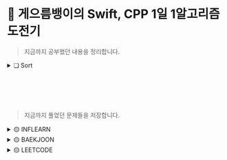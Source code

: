 # 🍋 게으름뱅이의 Swift, CPP 1일 1알고리즘 도전기

> 지금까지 공부했던 내용을 정리합니다.

<details>
<summary>❏ Sort</summary>

<!-- summary 아래 한칸 공백 두어야함 -->
| content | github | notion |
|:--:|:--:|:--:|
|선택 정렬(Selection sort) | [SelectionSort.swift](https://github.com/YoonAh-dev/Algorithm/blob/main/Algorithm-Swift/Algorithm-Swift/Utility/Sort/SelectionSort.swift) | <a href="https://yoonah-dev.oopy.io/e6339889-a0a1-40aa-9079-d4272cce11dd" target="_blank"><img src="https://img.shields.io/badge/Notion-000000?style=flat-square&logo=notion&logoColor=white"/></a>  |
|버블 정렬(Bubble sort) | [BubbleSort.swift](https://github.com/YoonAh-dev/Algorithm/blob/main/Algorithm-Swift/Algorithm-Swift/Utility/Sort/BubbleSort.swift) | <a href="https://yoonah-dev.oopy.io/525d76a7-3a39-49fc-ba14-597a45f2e32b" target="_blank"><img src="https://img.shields.io/badge/Notion-000000?style=flat-square&logo=notion&logoColor=white"/></a>  |
|삽입 정렬(Insertion sort) | [InsertionSort.swift](https://github.com/YoonAh-dev/Algorithm/blob/main/Algorithm-Swift/Algorithm-Swift/Utility/Sort/InsertionSort.swift) | <a href="https://yoonah-dev.oopy.io/2295f114-1e35-4623-9252-5b0dfb436d69" target="_blank"><img src="https://img.shields.io/badge/Notion-000000?style=flat-square&logo=notion&logoColor=white"/></a>  |
|합병 정렬(Merge sort) | [MergeSort.swift](https://github.com/YoonAh-dev/Algorithm/blob/main/Algorithm-Swift/Algorithm-Swift/Utility/Sort/MergeSort.swift) | <a href="https://yoonah-dev.oopy.io/8ed200dc-344c-4e99-9c5f-d59cf56676b9" target="_blank"><img src="https://img.shields.io/badge/Notion-000000?style=flat-square&logo=notion&logoColor=white"/></a>  |
</details>

<br/><br>
----

> 지금까지 풀었던 문제들을 저장합니다.

<details>
<summary>🟡 INFLEARN</summary>

<!-- summary 아래 한칸 공백 두어야함 -->
## 🟡 INFLEARN
|날짜         | 문제번호 | 제목     | git  |
|-----------|:-------------:|---|---|
| 23/07/23 | 01 | 1부터 N까지의 배수합 |[1부터 N까지의 배수합.swift](https://github.com/YoonAh-dev/Algorithm/blob/main/Algorithm-Swift/Algorithm-Swift/Inflearn/01_1%EB%B6%80%ED%84%B0N%EA%B9%8C%EC%A7%80M%EC%9D%98%EB%B0%B0%EC%88%98%ED%95%A9.swift)<br>[1부터 N까지의 배수합.cpp](https://github.com/YoonAh-dev/Algorithm/blob/main/Algorithm-CPP/01_1%EB%B6%80%ED%84%B0N%EA%B9%8C%EC%A7%80%EC%9D%98%EB%B0%B0%EC%88%98%ED%95%A9.cpp)|
| 23/07/24 | 02 | 자연수의 합 |[자연수의 합.swift](https://github.com/YoonAh-dev/Algorithm/blob/main/Algorithm-Swift/Algorithm-Swift/Inflearn/02_%EC%9E%90%EC%97%B0%EC%88%98%EC%9D%98%ED%95%A9.swift)<br>[자연수의 합.cpp](https://github.com/YoonAh-dev/Algorithm/blob/main/Algorithm-CPP/02_%EC%9E%90%EC%97%B0%EC%88%98%EC%9D%98%ED%95%A9.cpp)|
| 23/07/24 | 03 | 진약수의 합 |[진약수의 합.swift](https://github.com/YoonAh-dev/Algorithm/blob/main/Algorithm-Swift/Algorithm-Swift/Inflearn/03_%EC%A7%84%EC%95%BD%EC%88%98%EC%9D%98%ED%95%A9.swift)<br>[진약수의 합.cpp](https://github.com/YoonAh-dev/Algorithm/blob/main/Algorithm-CPP/03_%EC%A7%84%EC%95%BD%EC%88%98%EC%9D%98%ED%95%A9.cpp)|
| 23/07/25 | 04 | 나이 차이 |[나이 차이.swift](https://github.com/YoonAh-dev/Algorithm/blob/main/Algorithm-Swift/Algorithm-Swift/Inflearn/04_%EB%82%98%EC%9D%B4%EC%B0%A8%EC%9D%B4.swift)<br>[나이 차이.cpp](https://github.com/YoonAh-dev/Algorithm/blob/main/Algorithm-CPP/04_%EB%82%98%EC%9D%B4%EC%B0%A8%EC%9D%B4.cpp)|
| 23/07/25 | 05 | 나이 계산 |[나이 계산.swift](https://github.com/YoonAh-dev/Algorithm/blob/main/Algorithm-Swift/Algorithm-Swift/Inflearn/05_%EB%82%98%EC%9D%B4%EA%B3%84%EC%82%B0.swift)<br>[나이 계산.cpp](https://github.com/YoonAh-dev/Algorithm/blob/main/Algorithm-CPP/05_%EB%82%98%EC%9D%B4%EA%B3%84%EC%82%B0.cpp)|
| 23/07/26 | 06 | 숫자만 추출 |[숫자만 추출.swift](https://github.com/YoonAh-dev/Algorithm/blob/main/Algorithm-Swift/Algorithm-Swift/Inflearn/06_%EC%88%AB%EC%9E%90%EB%A7%8C%EC%B6%94%EC%B6%9C.swift)<br>[숫자만 추출.cpp](https://github.com/YoonAh-dev/Algorithm/blob/main/Algorithm-CPP/06_%EC%88%AB%EC%9E%90%EB%A7%8C%EC%B6%94%EC%B6%9C.cpp)|
| 23/07/26 | 07 | 영어 단어 복구 |[영어 단어 복구.swift](https://github.com/YoonAh-dev/Algorithm/blob/main/Algorithm-Swift/Algorithm-Swift/Inflearn/07_%EC%98%81%EC%96%B4%EB%8B%A8%EC%96%B4%EB%B3%B5%EA%B5%AC.swift)<br>[영어 단어 복구.cpp](https://github.com/YoonAh-dev/Algorithm/blob/main/Algorithm-CPP/07_%EC%98%81%EC%96%B4%EB%8B%A8%EC%96%B4%EB%B3%B5%EA%B5%AC.cpp)|
| 23/07/27 | 08 | 올바른 괄호 |[올바른 괄호.swift](https://github.com/YoonAh-dev/Algorithm/blob/main/Algorithm-Swift/Algorithm-Swift/Inflearn/08_%EC%98%AC%EB%B0%94%EB%A5%B8%EA%B4%84%ED%98%B8.swift)<br>[올바른 괄호.cpp](https://github.com/YoonAh-dev/Algorithm/blob/main/Algorithm-CPP/08_%EC%98%AC%EB%B0%94%EB%A5%B8%EA%B4%84%ED%98%B8.cpp)|
| 23/07/27 | 09 | 모두의 약수 |[모두의 약수.swift](https://github.com/YoonAh-dev/Algorithm/blob/main/Algorithm-Swift/Algorithm-Swift/Inflearn/09_%EB%AA%A8%EB%91%90%EC%9D%98%EC%95%BD%EC%88%98.swift)<br>[모두의 약수.cpp](https://github.com/YoonAh-dev/Algorithm/blob/main/Algorithm-CPP/09_%EB%AA%A8%EB%91%90%EC%9D%98%EC%95%BD%EC%88%98.cpp)|
| 23/07/28 | 10 | 자릿수의 합 |[자릿수의 합.swift](https://github.com/YoonAh-dev/Algorithm/blob/main/Algorithm-Swift/Algorithm-Swift/Inflearn/10_%EC%9E%90%EB%A6%BF%EC%88%98%EC%9D%98%ED%95%A9.swift)<br>[자릿수의 합.cpp](https://github.com/YoonAh-dev/Algorithm/blob/main/Algorithm-CPP/10_%EC%9E%90%EB%A6%BF%EC%88%98%EC%9D%98%ED%95%A9.cpp)|
| 23/07/28 | 11, 12 | 숫자의 총 개수 |[숫자의 총 개수.swift](https://github.com/YoonAh-dev/Algorithm/blob/main/Algorithm-Swift/Algorithm-Swift/Inflearn/11_%EC%88%AB%EC%9E%90%EC%9D%98%EC%B4%9D%EA%B0%9C%EC%88%98.swift)<br>[숫자의 총 개수.cpp](https://github.com/YoonAh-dev/Algorithm/blob/main/Algorithm-CPP/11_%EC%88%AB%EC%9E%90%EC%9D%98%EC%B4%9D%EA%B0%9C%EC%88%98.cpp)|
| 23/07/29 | 13 | 가장 많이 사용된 자릿수 |[가장 많이 사용된 자릿수.swift](https://github.com/YoonAh-dev/Algorithm/blob/main/Algorithm-Swift/Algorithm-Swift/Inflearn/13_%EA%B0%80%EC%9E%A5%EB%A7%8E%EC%9D%B4%EC%82%AC%EC%9A%A9%EB%90%9C%EC%9E%90%EB%A6%BF%EC%88%98.swift)<br>[가장 많이 사용된 자릿수.cpp](https://github.com/YoonAh-dev/Algorithm/blob/main/Algorithm-CPP/13_%EA%B0%80%EC%9E%A5%EB%A7%8E%EC%9D%B4%EC%82%AC%EC%9A%A9%EB%90%9C%EC%9E%90%EB%A6%BF%EC%88%98.cpp)|
| 23/07/29 | 14 | 뒤집은 소수 |[뒤집은 소수.swift](https://github.com/YoonAh-dev/Algorithm/blob/main/Algorithm-Swift/Algorithm-Swift/Inflearn/14_%EB%92%A4%EC%A7%91%EC%9D%80%EC%86%8C%EC%88%98.swift)<br>[뒤집은 소수.cpp](https://github.com/YoonAh-dev/Algorithm/blob/main/Algorithm-CPP/14_%EB%92%A4%EC%A7%91%EC%9D%80%EC%86%8C%EC%88%98.cpp)|
| 23/07/30 | 15 | 소수의 개수 |[소수의 개수.swift](https://github.com/YoonAh-dev/Algorithm/blob/main/Algorithm-Swift/Algorithm-Swift/Inflearn/15_%EC%86%8C%EC%88%98%EC%9D%98%EA%B0%9C%EC%88%98.swift)<br>[소수의 개수.cpp](https://github.com/YoonAh-dev/Algorithm/blob/main/Algorithm-CPP/15_%EC%86%8C%EC%88%98%EC%9D%98%EA%B0%9C%EC%88%98.cpp)|
| 23/07/30 | 16 | Anagram |[Anagram.swift](https://github.com/YoonAh-dev/Algorithm/blob/main/Algorithm-Swift/Algorithm-Swift/Inflearn/16_Anagram.swift)<br>[Anagram.cpp](https://github.com/YoonAh-dev/Algorithm/blob/main/Algorithm-CPP/16_Anagram.cpp)|
| 23/07/31 | 17 | 선생님 퀴즈 |[선생님 퀴즈.swift](https://github.com/YoonAh-dev/Algorithm/blob/main/Algorithm-Swift/Algorithm-Swift/Inflearn/17_%EC%84%A0%EC%83%9D%EB%8B%98%ED%80%B4%EC%A6%88.swift)<br>[선생님 퀴즈.cpp](https://github.com/YoonAh-dev/Algorithm/blob/main/Algorithm-CPP/17_%EC%84%A0%EC%83%9D%EB%8B%98%ED%80%B4%EC%A6%88.cpp)|
| 23/07/31 | 18 | 층간소음 |[층간소음.swift](https://github.com/YoonAh-dev/Algorithm/blob/main/Algorithm-Swift/Algorithm-Swift/Inflearn/18_%EC%B8%B5%EA%B0%84%EC%86%8C%EC%9D%8C.swift)<br>[층간소음.cpp](https://github.com/YoonAh-dev/Algorithm/blob/main/Algorithm-CPP/18_%EC%B8%B5%EA%B0%84%EC%86%8C%EC%9D%8C.cpp)|
| 23/08/01 | 19 | 분노 유발자 |[분노 유발자.swift](https://github.com/YoonAh-dev/Algorithm/blob/main/Algorithm-Swift/Algorithm-Swift/Inflearn/19_%EB%B6%84%EB%85%B8%EC%9C%A0%EB%B0%9C%EC%9E%90.swift)<br>[분노 유발자.cpp](https://github.com/YoonAh-dev/Algorithm/blob/main/Algorithm-CPP/19_%EB%B6%84%EB%85%B8%EC%9C%A0%EB%B0%9C%EC%9E%90.cpp)|
| 23/08/01 | 20 | 가위 바위 보 |[가위 바위 보.swift](https://github.com/YoonAh-dev/Algorithm/blob/main/Algorithm-Swift/Algorithm-Swift/Inflearn/20_%EA%B0%80%EC%9C%84%EB%B0%94%EC%9C%84%EB%B3%B4.swift)<br>[가위 바위 보.cpp](https://github.com/YoonAh-dev/Algorithm/blob/main/Algorithm-CPP/20_%EA%B0%80%EC%9C%84%EB%B0%94%EC%9C%84%EB%B3%B4.cpp)|
| 23/08/03 | 21 | 카드 게임 |[카드 게임.swift](https://github.com/YoonAh-dev/Algorithm/blob/main/Algorithm-Swift/Algorithm-Swift/Inflearn/21_%EC%B9%B4%EB%93%9C%EA%B2%8C%EC%9E%84.swift)<br>[카드 게임.cpp](https://github.com/YoonAh-dev/Algorithm/blob/main/Algorithm-CPP/21_%EC%B9%B4%EB%93%9C%EA%B2%8C%EC%9E%84.cpp)|
| 23/08/03 | 22 | 온도의 최대값 |[온도의 최대값.swift](https://github.com/YoonAh-dev/Algorithm/blob/main/Algorithm-Swift/Algorithm-Swift/Inflearn/22_%EC%98%A8%EB%8F%84%EC%9D%98%EC%B5%9C%EB%8C%80%EA%B0%92.swift)<br>[온도의 최대값.cpp](https://github.com/YoonAh-dev/Algorithm/blob/main/Algorithm-CPP/22_%EC%98%A8%EB%8F%84%EC%9D%98%EC%B5%9C%EB%8C%80%EA%B0%92.cpp)|
| 23/08/04 | 23 | 연속 부분 증가 수열 |[연속 부분 증가 수열.swift](https://github.com/YoonAh-dev/Algorithm/blob/main/Algorithm-Swift/Algorithm-Swift/Inflearn/23_%EC%97%B0%EC%86%8D%EB%B6%80%EB%B6%84%EC%A6%9D%EA%B0%80%EC%88%98%EC%97%B4.swift)<br>[연속 부분 증가 수열.cpp](https://github.com/YoonAh-dev/Algorithm/blob/main/Algorithm-CPP/23_%EC%97%B0%EC%86%8D%EB%B6%80%EB%B6%84%EC%A6%9D%EA%B0%80%EC%88%98%EC%97%B4.cpp)|
| 23/08/04 | 24 | Jolly Jumpers |[Jolly Jumpers.swift](https://github.com/YoonAh-dev/Algorithm/blob/main/Algorithm-Swift/Algorithm-Swift/Inflearn/24_JollyJumpers.swift)<br>[Jolly Jumpers.cpp](https://github.com/YoonAh-dev/Algorithm/blob/main/Algorithm-CPP/24_JollyJumpers.cpp)|
| 23/08/06 | 25 | 석차 구하기 |[석차 구하기.swift](https://github.com/YoonAh-dev/Algorithm/blob/main/Algorithm-Swift/Algorithm-Swift/Inflearn/25_%EC%84%9D%EC%B0%A8%EA%B5%AC%ED%95%98%EA%B8%B0.swift)<br>[석차 구하기.cpp](https://github.com/YoonAh-dev/Algorithm/blob/main/Algorithm-CPP/25_%EC%84%9D%EC%B0%A8%EA%B5%AC%ED%95%98%EA%B8%B0.cpp)|
| 23/08/06 | 26 | 말아톤 |[말아톤.swift](https://github.com/YoonAh-dev/Algorithm/blob/main/Algorithm-Swift/Algorithm-Swift/Inflearn/26_%EB%A7%90%EC%95%84%ED%86%A4.swift)<br>[말아톤.cpp](https://github.com/YoonAh-dev/Algorithm/blob/main/Algorithm-CPP/26_%EB%A7%90%EC%95%84%ED%86%A4.cpp)|
| 23/08/07 | 27 | N!의 표현법 |[N!의 표현법.swift](https://github.com/YoonAh-dev/Algorithm/blob/main/Algorithm-Swift/Algorithm-Swift/Inflearn/27_N%EC%9D%98%ED%91%9C%ED%98%84%EB%B2%95.swift)<br>[N!의 표현법.cpp](https://github.com/YoonAh-dev/Algorithm/blob/main/Algorithm-CPP/27_N%EC%9D%98%ED%91%9C%ED%98%84%EB%B2%95.cpp)|
| 23/08/07 | 28 | N!의 0의 개수 |[N!의 0의 개수.swift](https://github.com/YoonAh-dev/Algorithm/blob/main/Algorithm-Swift/Algorithm-Swift/Inflearn/28_N%EC%9D%980%EC%9D%98%EA%B0%9C%EC%88%98.swift)<br>[N!의 0의 개수.cpp](https://github.com/YoonAh-dev/Algorithm/blob/main/Algorithm-CPP/28_N%EC%97%90%EC%84%9C0%EC%9D%98%EA%B0%9C%EC%88%98.cpp)|
| 23/08/08 | 29 | 3의 개수는?(small) |[3의 개수는?.cpp](https://github.com/YoonAh-dev/Algorithm/blob/main/Algorithm-CPP/29_3%EC%9D%98%EA%B0%9C%EC%88%98%EB%8A%94.cpp)|
| 23/08/08 | 30 | 3의 개수는?(large) |[3의 개수는?.swift](https://github.com/YoonAh-dev/Algorithm/blob/main/Algorithm-Swift/Algorithm-Swift/Inflearn/30_3%EC%9D%98%EA%B0%9C%EC%88%98%EB%8A%94.swift)<br>[3의 개수는?.cpp](https://github.com/YoonAh-dev/Algorithm/blob/main/Algorithm-CPP/30_3%EC%9D%98%EA%B0%9C%EC%88%98%EB%8A%94.cpp)|
| 23/08/09 | 31 | 탄화수소질량 |[탄화수소질량.swift](https://github.com/YoonAh-dev/Algorithm/blob/main/Algorithm-Swift/Algorithm-Swift/Inflearn/31_%ED%83%84%ED%99%94%EC%88%98%EC%86%8C%EC%A7%88%EB%9F%89.swift)<br>[탄화수소질량.cpp](https://github.com/YoonAh-dev/Algorithm/blob/main/Algorithm-CPP/31_%ED%83%84%ED%99%94%EC%88%98%EC%86%8C%EC%A7%88%EB%9F%89.cpp)|
| 23/08/09 | 32 | 선택정렬 |[선택정렬.swift](https://github.com/YoonAh-dev/Algorithm/blob/main/Algorithm-Swift/Algorithm-Swift/Inflearn/32_%EC%84%A0%ED%83%9D%EC%A0%95%EB%A0%AC.swift)<br>[선택정렬.cpp](https://github.com/YoonAh-dev/Algorithm/blob/main/Algorithm-CPP/32_%EC%84%A0%ED%83%9D%EC%A0%95%EB%A0%AC.cpp)|
| 23/08/10 | 33 | 3등의 성적은? |[3등의 성적은?.swift](https://github.com/YoonAh-dev/Algorithm/blob/main/Algorithm-Swift/Algorithm-Swift/Inflearn/33_3%EB%93%B1%EC%9D%98%EC%84%B1%EC%A0%81%EC%9D%80.swift)<br>[3등의 성적은?.cpp](https://github.com/YoonAh-dev/Algorithm/blob/main/Algorithm-CPP/33_3%EB%93%B1%EC%9D%98%EC%84%B1%EC%A0%81%EC%9D%80.cpp)|
| 23/08/10 | 34 | 버블정렬 |[버블정렬.swift](https://github.com/YoonAh-dev/Algorithm/blob/main/Algorithm-Swift/Algorithm-Swift/Inflearn/34_%EB%B2%84%EB%B8%94%EC%A0%95%EB%A0%AC.swift)<br>[버블정렬.cpp](https://github.com/YoonAh-dev/Algorithm/blob/main/Algorithm-CPP/34_%EB%B2%84%EB%B8%94%EC%A0%95%EB%A0%AC.cpp)|
| 23/08/15 | 35 | Special Sort |[Special Sort.swift](https://github.com/YoonAh-dev/Algorithm/blob/main/Algorithm-Swift/Algorithm-Swift/Inflearn/35_SpecialSort.swift)<br>[Special Sort.cpp](https://github.com/YoonAh-dev/Algorithm/blob/main/Algorithm-CPP/35_SpeiclaSort.cpp)|
| 23/08/15 | 36 | 삽입정렬 |[삽입정렬.swift](https://github.com/YoonAh-dev/Algorithm/blob/main/Algorithm-Swift/Algorithm-Swift/Inflearn/36_%EC%82%BD%EC%9E%85%EC%A0%95%EB%A0%AC.swift)<br>[삽입정렬.cpp](https://github.com/YoonAh-dev/Algorithm/blob/main/Algorithm-CPP/36_%EC%82%BD%EC%9E%85%EC%A0%95%EB%A0%AC.cpp)|
| 23/08/16 | 37 | Least Recently Used |[Least Recently Used.swift](https://github.com/YoonAh-dev/Algorithm/blob/main/Algorithm-Swift/Algorithm-Swift/Inflearn/37_LeastRecentlyUsed.swift)<br>[Least Recently Used.cpp](https://github.com/YoonAh-dev/Algorithm/blob/main/Algorithm-CPP/37_LeastRecentlyUsed.cpp)|
| 23/08/16 | 38 | Inversion Sequence |[Inversion Sequence.swift](https://github.com/YoonAh-dev/Algorithm/blob/main/Algorithm-Swift/Algorithm-Swift/Inflearn/38_InversionSequence.swift)<br>[Inversion Sequence.cpp](https://github.com/YoonAh-dev/Algorithm/blob/main/Algorithm-CPP/38_InversionSequence.cpp)|
| 23/08/17 | 39 | 두 배열 합치기 |[두 배열 합치기.swift](https://github.com/YoonAh-dev/Algorithm/blob/main/Algorithm-Swift/Algorithm-Swift/Inflearn/39_%EB%91%90%EB%B0%B0%EC%97%B4%ED%95%A9%EC%B9%98%EA%B8%B0.swift)<br>[두 배열 합치기.cpp](https://github.com/YoonAh-dev/Algorithm/blob/main/Algorithm-CPP/39_%EB%91%90%EB%B0%B0%EC%97%B4%ED%95%A9%EC%B9%98%EA%B8%B0.cpp)|
| 23/08/17 | 40 | 교집합 |[교집합.swift](https://github.com/YoonAh-dev/Algorithm/blob/main/Algorithm-Swift/Algorithm-Swift/Inflearn/40_%EA%B5%90%EC%A7%91%ED%95%A9.swift)<br>[교집합.cpp](https://github.com/YoonAh-dev/Algorithm/blob/main/Algorithm-CPP/40_%EA%B5%90%EC%A7%91%ED%95%A9.cpp)|
| 23/08/18 | 41 | 연속된 자연수의 합 |[연속된 자연수의 합.swift](https://github.com/YoonAh-dev/Algorithm/blob/main/Algorithm-Swift/Algorithm-Swift/Inflearn/41_%EC%97%B0%EC%86%8D%EB%90%9C%EC%9E%90%EC%97%B0%EC%88%98%EC%9D%98%ED%95%A9.swift)<br>[연속된 자연수의 합.cpp](https://github.com/YoonAh-dev/Algorithm/blob/main/Algorithm-CPP/41_%EC%97%B0%EC%86%8D%EB%90%9C%EC%9E%90%EC%97%B0%EC%88%98%EC%9D%98%ED%95%A9.cpp)|
| 23/08/18 | 42 | 이분검색 |[이분검색.swift](https://github.com/YoonAh-dev/Algorithm/blob/main/Algorithm-Swift/Algorithm-Swift/Inflearn/42_%EC%9D%B4%EB%B6%84%EA%B2%80%EC%83%89.swift)<br>[이분검색.cpp](https://github.com/YoonAh-dev/Algorithm/blob/main/Algorithm-CPP/42_%EC%9D%B4%EB%B6%84%EA%B2%80%EC%83%89.cpp)|
| 23/08/20 | 43 | 뮤직비디오 |[뮤직비디오.swift](https://github.com/YoonAh-dev/Algorithm/blob/main/Algorithm-Swift/Algorithm-Swift/Inflearn/43_%EB%AE%A4%EC%A7%81%EB%B9%84%EB%94%94%EC%98%A4.swift)<br>[뮤직비디오.cpp](https://github.com/YoonAh-dev/Algorithm/blob/main/Algorithm-CPP/43_%EB%AE%A4%EC%A7%81%EB%B9%84%EB%94%94%EC%98%A4.cpp)|
| 23/08/20 | 44 | 마구간 정하기 |[마구간 정하기.swift](https://github.com/YoonAh-dev/Algorithm/blob/main/Algorithm-Swift/Algorithm-Swift/Inflearn/44_%EB%A7%88%EA%B5%AC%EA%B0%84%EC%A0%95%ED%95%98%EA%B8%B0.swift)<br>[마구간 정하기.cpp](https://github.com/YoonAh-dev/Algorithm/blob/main/Algorithm-CPP/44_%EB%A7%88%EA%B5%AC%EA%B0%84%EC%A0%95%ED%95%98%EA%B8%B0.cpp)|
| 23/08/22 | 45 | 공주 구하기 |[공주 구하기.swift](https://github.com/YoonAh-dev/Algorithm/blob/main/Algorithm-Swift/Algorithm-Swift/Inflearn/45_%EA%B3%B5%EC%A3%BC%EA%B5%AC%ED%95%98%EA%B8%B0.swift)<br>[공주 구하기.cpp](https://github.com/YoonAh-dev/Algorithm/blob/main/Algorithm-CPP/45_%EA%B3%B5%EC%A3%BC%EA%B5%AC%ED%95%98%EA%B8%B0.cpp)|
| 23/08/22 | 46 | 멀티태스킹 |[멀티태스킹.swift](https://github.com/YoonAh-dev/Algorithm/blob/main/Algorithm-Swift/Algorithm-Swift/Inflearn/46_%EB%A9%80%ED%8B%B0%ED%83%9C%EC%8A%A4%ED%82%B9.swift)<br>[멀티태스킹.cpp](https://github.com/YoonAh-dev/Algorithm/blob/main/Algorithm-CPP/46_%EB%A9%80%ED%8B%B0%ED%83%9C%EC%8A%A4%ED%82%B9.cpp)|
| 23/08/23 | 47 | 봉우리 |[봉우리.swift](https://github.com/YoonAh-dev/Algorithm/blob/main/Algorithm-Swift/Algorithm-Swift/Inflearn/47_%EB%B4%89%EC%9A%B0%EB%A6%AC.swift)<br>[봉우리.cpp](https://github.com/YoonAh-dev/Algorithm/blob/main/Algorithm-CPP/47_%EB%B4%89%EC%9A%B0%EB%A6%AC.cpp)|
| 23/08/23 | 48 | 각 행의 평균과 가장 가까운 값 |[각 행의 평균과 가장 가까운 값.swift](https://github.com/YoonAh-dev/Algorithm/blob/main/Algorithm-Swift/Algorithm-Swift/Inflearn/48_%EA%B0%81%ED%96%89%EC%9D%98%ED%8F%89%EA%B7%A0%EA%B3%BC%EA%B0%80%EC%9E%A5%EA%B0%80%EA%B9%8C%EC%9A%B4%EA%B0%92.swift)<br>[각 행의 평균과 가장 가까운 값.cpp](https://github.com/YoonAh-dev/Algorithm/blob/main/Algorithm-CPP/48_%EA%B0%81%ED%96%89%EC%9D%98%ED%8F%89%EA%B7%A0%EA%B3%BC%EA%B0%80%EC%9E%A5%EA%B0%80%EA%B9%8C%EC%9A%B4%EA%B0%92.cpp)|
| 23/08/24 | 49 | 블록의 최댓값 |[블록의 최댓값.swift](https://github.com/YoonAh-dev/Algorithm/blob/main/Algorithm-Swift/Algorithm-Swift/Inflearn/49_%EB%B8%94%EB%A1%9D%EC%9D%98%EC%B5%9C%EB%8C%93%EA%B0%92.swift)<br>[블록의 최댓값.cpp](https://github.com/YoonAh-dev/Algorithm/blob/main/Algorithm-CPP/49_%EB%B8%94%EB%A1%9D%EC%9D%98%EC%B5%9C%EB%8C%93%EA%B0%92.cpp)|
| 23/08/24 | 50 | 영지선택(small) |[영지선택(small).swift](https://github.com/YoonAh-dev/Algorithm/blob/main/Algorithm-Swift/Algorithm-Swift/Inflearn/50_%EC%98%81%EC%A7%80%EC%84%A0%ED%83%9D.swift)<br>[영지선택(small).cpp](https://github.com/YoonAh-dev/Algorithm/blob/main/Algorithm-CPP/50_%EC%98%81%EC%A7%80%EC%84%A0%ED%83%9D.cpp)|
| 23/08/25 | 51 | 영지선택(large) |[영지선택(large).swift](https://github.com/YoonAh-dev/Algorithm/blob/main/Algorithm-Swift/Algorithm-Swift/Inflearn/51_%EC%98%81%EC%A7%80%EC%84%A0%ED%83%9D.swift)<br>[영지선택(large).cpp](https://github.com/YoonAh-dev/Algorithm/blob/main/Algorithm-CPP/51_%EC%98%81%EC%A7%80%EC%84%A0%ED%83%9D.cpp)|
| 23/08/25 | 52 | Ugly Numbers |[Ugly Numbers.swift](https://github.com/YoonAh-dev/Algorithm/blob/main/Algorithm-Swift/Algorithm-Swift/Inflearn/52_UglyNumbers.swift)<br>[Ugly Numbers.cpp](https://github.com/YoonAh-dev/Algorithm/blob/main/Algorithm-CPP/52_UglyNumbers.cpp)|
| 23/08/26 | 53 | K진수 출력 |[K진수 출력.swift](https://github.com/YoonAh-dev/Algorithm/blob/main/Algorithm-Swift/Algorithm-Swift/Inflearn/53_K%EC%A7%84%EC%88%98%EC%B6%9C%EB%A0%A5.swift)<br>[K진수 출력.cpp](https://github.com/YoonAh-dev/Algorithm/blob/main/Algorithm-CPP/53_K%EC%A7%84%EC%88%98%EC%B6%9C%EB%A0%A5.cpp)|
| 23/08/26 | 54 | 올바른 괄호 |[올바른 괄호.swift](https://github.com/YoonAh-dev/Algorithm/blob/main/Algorithm-Swift/Algorithm-Swift/Inflearn/54_%EC%98%AC%EB%B0%94%EB%A5%B8%EA%B4%84%ED%98%B8.swift)<br>[올바른 괄호.cpp](https://github.com/YoonAh-dev/Algorithm/blob/main/Algorithm-CPP/54_%EC%98%AC%EB%B0%94%EB%A5%B8%EA%B4%84%ED%98%B8.cpp)|
| 23/08/27 | 55 | 기차운행 |[기차운행.swift](https://github.com/YoonAh-dev/Algorithm/blob/main/Algorithm-Swift/Algorithm-Swift/Inflearn/55_%EA%B8%B0%EC%B0%A8%EC%9A%B4%ED%96%89.swift)<br>[기차운행.cpp](https://github.com/YoonAh-dev/Algorithm/blob/main/Algorithm-CPP/55_%EA%B8%B0%EC%B0%A8%EC%9A%B4%ED%96%89.cpp)|
| 23/08/27 | 56 | 재귀함수 분석 |[재귀함수 분석.swift](https://github.com/YoonAh-dev/Algorithm/blob/main/Algorithm-Swift/Algorithm-Swift/Inflearn/56_%EC%9E%AC%EA%B7%80%ED%95%A8%EC%88%98%EB%B6%84%EC%84%9D.swift)<br>[재귀함수 분석.cpp](https://github.com/YoonAh-dev/Algorithm/blob/main/Algorithm-CPP/56_%EC%9E%AC%EA%B7%80%ED%95%A8%EC%88%98%EB%B6%84%EC%84%9D.cpp)|
| 23/08/28 | 57 | 재귀함수 이진수 출력 |[재귀함수 이진수 출력.swift](https://github.com/YoonAh-dev/Algorithm/blob/main/Algorithm-Swift/Algorithm-Swift/Inflearn/57_%EC%9E%AC%EA%B7%80%ED%95%A8%EC%88%98%EC%9D%B4%EC%A7%84%EC%88%98%EC%B6%9C%EB%A0%A5.swift)<br>[재귀함수 이진수 출력.cpp](https://github.com/YoonAh-dev/Algorithm/blob/main/Algorithm-CPP/57_%EC%9E%AC%EA%B7%80%ED%95%A8%EC%88%98%EC%9D%B4%EC%A7%84%EC%88%98%EC%B6%9C%EB%A0%A5.cpp)|
| 23/08/28 | 58 | 이진트리 깊이 우선 탐색 |[이진트리 깊이 우선 탐색.swift](https://github.com/YoonAh-dev/Algorithm/blob/main/Algorithm-Swift/Algorithm-Swift/Inflearn/58_%EC%9D%B4%EC%A7%84%ED%8A%B8%EB%A6%AC%EA%B9%8A%EC%9D%B4%EC%9A%B0%EC%84%A0%ED%83%90%EC%83%89.swift)<br>[이진트리 깊이 우선 탐색.cpp](https://github.com/YoonAh-dev/Algorithm/blob/main/Algorithm-CPP/58_%EC%9D%B4%EC%A7%84%ED%8A%B8%EB%A6%AC%EA%B9%8A%EC%9D%B4%EC%9A%B0%EC%84%A0%ED%83%90%EC%83%89.cpp)|
| 23/08/29 | 59 | 부분집합 |[부분집합.swift](https://github.com/YoonAh-dev/Algorithm/blob/main/Algorithm-Swift/Algorithm-Swift/Inflearn/59_%EB%B6%80%EB%B6%84%EC%A7%91%ED%95%A9.swift)<br>[부분집합.cpp](https://github.com/YoonAh-dev/Algorithm/blob/main/Algorithm-CPP/59_%EB%B6%80%EB%B6%84%EC%A7%91%ED%95%A9.cpp)|
| 23/08/29 | 60 | 합이 같은 부분집합 |[합이 같은 부분집합.swift](https://github.com/YoonAh-dev/Algorithm/blob/main/Algorithm-Swift/Algorithm-Swift/Inflearn/60_%ED%95%A9%EC%9D%B4%EA%B0%99%EC%9D%80%EB%B6%80%EB%B6%84%EC%A7%91%ED%95%A9.swift)<br>[합이 같은 부분집합.cpp](https://github.com/YoonAh-dev/Algorithm/blob/main/Algorithm-CPP/60_%ED%95%A9%EC%9D%B4%EA%B0%99%EC%9D%80%EB%B6%80%EB%B6%84%EC%A7%91%ED%95%A9.cpp)|
| 23/08/30 | 61 | 특정 수 만들기 |[특정 수 만들기.swift](https://github.com/YoonAh-dev/Algorithm/blob/main/Algorithm-Swift/Algorithm-Swift/Inflearn/61_%ED%8A%B9%EC%A0%95%EC%88%98%EB%A7%8C%EB%93%A4%EA%B8%B0.swift)<br>[특정 수 만들기.cpp](https://github.com/YoonAh-dev/Algorithm/blob/main/Algorithm-CPP/61_%ED%8A%B9%EC%A0%95%EC%88%98%EB%A7%8C%EB%93%A4%EA%B8%B0.cpp)|
| 23/09/02 | 62 | 병합정렬 |[병합정렬.swift](https://github.com/YoonAh-dev/Algorithm/blob/main/Algorithm-Swift/Algorithm-Swift/Inflearn/62_%EB%B3%91%ED%95%A9%EC%A0%95%EB%A0%AC.swift)<br>[병합정렬.cpp](https://github.com/YoonAh-dev/Algorithm/blob/main/Algorithm-CPP/62_%EB%B3%91%ED%95%A9%EC%A0%95%EB%A0%AC.cpp)|
| 23/09/02 | 63 | 인접행렬 |[인접행렬.swift](https://github.com/YoonAh-dev/Algorithm/blob/main/Algorithm-Swift/Algorithm-Swift/Inflearn/63_%EC%9D%B8%EC%A0%91%ED%96%89%EB%A0%AC.swift)<br>[인접행렬.cpp](https://github.com/YoonAh-dev/Algorithm/blob/main/Algorithm-CPP/63_%EC%9D%B8%EC%A0%91%ED%96%89%EB%A0%AC.cpp)|
| 23/09/02 | 64 | 경로탐색 |[경로탐색.swift](https://github.com/YoonAh-dev/Algorithm/blob/main/Algorithm-Swift/Algorithm-Swift/Inflearn/64_%EA%B2%BD%EB%A1%9C%ED%83%90%EC%83%89.swift)<br>[경로탐색.cpp](https://github.com/YoonAh-dev/Algorithm/blob/main/Algorithm-CPP/64_%EA%B2%BD%EB%A1%9C%ED%83%90%EC%83%89.cpp)|
| 23/09/03 | 65 | 미로탐색 |[미로탐색.swift](https://github.com/YoonAh-dev/Algorithm/blob/main/Algorithm-Swift/Algorithm-Swift/Inflearn/65_%EB%AF%B8%EB%A1%9C%ED%83%90%EC%83%89.swift)<br>[미로탐색.cpp](https://github.com/YoonAh-dev/Algorithm/blob/main/Algorithm-CPP/65_%EB%AF%B8%EB%A1%9C%ED%83%90%EC%83%89.cpp)|
| 23/09/03 | 66 | 경로탐색(인접리스트) |[경로탐색(인접리스트).cpp](https://github.com/YoonAh-dev/Algorithm/blob/main/Algorithm-CPP/66_%EA%B2%BD%EB%A1%9C%ED%83%90%EC%83%89.cpp)|

</details>

<details>
<summary>🟡 BAEKJOON</summary>

<!-- summary 아래 한칸 공백 두어야함 -->
## 🟡 BAEKJOON
|날짜          |Level      | 문제번호 | 제목     |분류 | git | notion |
|-----------|:---------:|:-------------:|---|---|----|:----:|
| 22/12/21 | `Bronze V` | [`1330`](https://www.acmicpc.net/problem/1330) | 두 수 비교하기| |[두 수 비교하기.swift](https://github.com/YoonAh-dev/Algorithm/blob/main/Algorithm-Swift/Algorithm-Swift/Baekjoon/%EC%A1%B0%EA%B1%B4%EB%AC%B8/1330.%20%EB%91%90%20%EC%88%98%20%EB%B9%84%EA%B5%90%ED%95%98%EA%B8%B0.swift) | |
| 22/12/21 | `Bronze V` | [`9498`](https://www.acmicpc.net/problem/9498) | 시험성적 | |[시험성적.swift](https://github.com/YoonAh-dev/Algorithm/blob/main/Algorithm-Swift/Algorithm-Swift/Baekjoon/%EC%A1%B0%EA%B1%B4%EB%AC%B8/9498.%20%EC%8B%9C%ED%97%98%EC%84%B1%EC%A0%81.swift) | |
| 22/12/21 | `Bronze V` | [`2753`](https://www.acmicpc.net/problem/2753) | 윤년 | |[윤년.swift](https://github.com/YoonAh-dev/Algorithm/blob/main/Algorithm-Swift/Algorithm-Swift/Baekjoon/%EC%A1%B0%EA%B1%B4%EB%AC%B8/2753.%20%EC%9C%A4%EB%85%84.swift) | |
| 22/12/21 | `Bronze V` | [`14681`](https://www.acmicpc.net/problem/14681) | 사분면 고르기 | |[사분면 고르기.swift](https://github.com/YoonAh-dev/Algorithm/blob/main/Algorithm-Swift/Algorithm-Swift/Baekjoon/%EC%A1%B0%EA%B1%B4%EB%AC%B8/14681.%20%EC%82%AC%EB%B6%84%EB%A9%B4%20%EA%B3%A0%EB%A5%B4%EA%B8%B0.swift) | |
| 22/12/21 | `Bronze III` | [`2884`](https://www.acmicpc.net/problem/2884) | 알람 시계 | |[알람 시계.swift](https://github.com/YoonAh-dev/Algorithm/blob/main/Algorithm-Swift/Algorithm-Swift/Baekjoon/%EC%A1%B0%EA%B1%B4%EB%AC%B8/2884.%20%EC%95%8C%EB%9E%8C%20%EC%8B%9C%EA%B3%84.swift) | |
| 22/12/21 | `Bronze III` | [`2525`](https://www.acmicpc.net/problem/2525) | 오븐 시계 | |[오븐 시계.swift](https://github.com/YoonAh-dev/Algorithm/blob/main/Algorithm-Swift/Algorithm-Swift/Baekjoon/%EC%A1%B0%EA%B1%B4%EB%AC%B8/2525.%20%EC%98%A4%EB%B8%90%20%EC%8B%9C%EA%B3%84.swift) | |
| 22/12/21 | `Bronze IV` | [`2480`](https://www.acmicpc.net/problem/2480) | 주사위 세개 | |[주사위 세개.swift](https://github.com/YoonAh-dev/Algorithm/blob/main/Algorithm-Swift/Algorithm-Swift/Baekjoon/%EC%A1%B0%EA%B1%B4%EB%AC%B8/2480.%20%EC%A3%BC%EC%82%AC%EC%9C%84%20%EC%84%B8%EA%B0%9C.swift) | |
| 22/12/21 | `Bronze V` | [`2739`](https://www.acmicpc.net/problem/2739) | 구구단 | |[구구단.swift](https://github.com/YoonAh-dev/Algorithm/blob/main/Algorithm-Swift/Algorithm-Swift/Baekjoon/%EB%B0%98%EB%B3%B5%EB%AC%B8/2739.%20%EA%B5%AC%EA%B5%AC%EB%8B%A8.swift) | |
| 22/12/21 | `Bronze V` | [`10950`](https://www.acmicpc.net/problem/10950) | A+B - 3 | |[A+B - 3.swift](https://github.com/YoonAh-dev/Algorithm/blob/main/Algorithm-Swift/Algorithm-Swift/Baekjoon/%EB%B0%98%EB%B3%B5%EB%AC%B8/10950.%20A%2BB-3.swift) | |
| 22/12/21 | `Bronze V` | [`8393`](https://www.acmicpc.net/problem/8393) | 합 | |[합.swift](https://github.com/YoonAh-dev/Algorithm/blob/main/Algorithm-Swift/Algorithm-Swift/Baekjoon/%EB%B0%98%EB%B3%B5%EB%AC%B8/8398.%20%ED%95%A9.swift) | |
| 22/12/21 | `Bronze V` | [`25304`](https://www.acmicpc.net/problem/25304) | 영수증 | |[영수증.swift](https://github.com/YoonAh-dev/Algorithm/blob/main/Algorithm-Swift/Algorithm-Swift/Baekjoon/%EB%B0%98%EB%B3%B5%EB%AC%B8/25304.%20%EC%98%81%EC%88%98%EC%A6%9D.swift) | |
| 22/12/21 | `Bronze IV` | [`15552`](https://www.acmicpc.net/problem/15552) | 빠른 A+B | |[빠른 A+B.swift](https://github.com/YoonAh-dev/Algorithm/blob/main/Algorithm-Swift/Algorithm-Swift/Baekjoon/%EB%B0%98%EB%B3%B5%EB%AC%B8/15552.%20%EB%B9%A0%EB%A5%B8%20A%2BB.swift) | |
| 22/12/21 | `Bronze V` | [`11021`](https://www.acmicpc.net/problem/11021) | A+B - 7 | |[A+B - 7.swift](https://github.com/YoonAh-dev/Algorithm/blob/main/Algorithm-Swift/Algorithm-Swift/Baekjoon/%EB%B0%98%EB%B3%B5%EB%AC%B8/11021.%20A%2BB-7.swift) | |
| 22/12/21 | `Bronze V` | [`11022`](https://www.acmicpc.net/problem/11022) | A+B - 8 | |[A+B - 8.swift](https://github.com/YoonAh-dev/Algorithm/blob/main/Algorithm-Swift/Algorithm-Swift/Baekjoon/%EB%B0%98%EB%B3%B5%EB%AC%B8/11022.%20A%2BB-8.swift) | |
| 22/12/21 | `Bronze V` | [`2438`](https://www.acmicpc.net/problem/2438) | 별 찍기 - 1 | |[별 찍기 - 1.swift](https://github.com/YoonAh-dev/Algorithm/blob/main/Algorithm-Swift/Algorithm-Swift/Baekjoon/%EB%B0%98%EB%B3%B5%EB%AC%B8/2438.%20%EB%B3%84%20%EC%B0%8D%EA%B8%B0-1.swift) | |
| 22/12/22 | `Bronze IV` | [`2439`](https://www.acmicpc.net/problem/2439) | 별 찍기 - 2 | |[별 찍기 - 2.swift](https://github.com/YoonAh-dev/Algorithm/blob/main/Algorithm-Swift/Algorithm-Swift/Baekjoon/%EB%B0%98%EB%B3%B5%EB%AC%B8/2438.%20%EB%B3%84%20%EC%B0%8D%EA%B8%B0-2.swift) | |
| 22/12/22 | `Bronze V` | [`10952`](https://www.acmicpc.net/problem/10952) | A+B - 5 | |[A+B - 5.swift](https://github.com/YoonAh-dev/Algorithm/blob/main/Algorithm-Swift/Algorithm-Swift/Baekjoon/%EB%B0%98%EB%B3%B5%EB%AC%B8/10952.%20A%2BB-5.swift) | |
| 22/12/22 | `Bronze V` | [`10951`](https://www.acmicpc.net/problem/10951) | A+B - 4 | |[A+B - 4.swift](https://github.com/YoonAh-dev/Algorithm/blob/main/Algorithm-Swift/Algorithm-Swift/Baekjoon/%EB%B0%98%EB%B3%B5%EB%AC%B8/10952.%20A%2BB-4.swift) | |
| 22/12/22 | `Bronze I` | [`1110`](https://www.acmicpc.net/problem/1110) | 더하기 사이클 | |[더하기 사이클.swift](https://github.com/YoonAh-dev/Algorithm/blob/main/Algorithm-Swift/Algorithm-Swift/Baekjoon/%EB%B0%98%EB%B3%B5%EB%AC%B8/1110.%20%EB%8D%94%ED%95%98%EA%B8%B0%20%EC%82%AC%EC%9D%B4%ED%81%B4.swift) | |
| 22/12/23 | `Bronze V` | [`10807`](https://www.acmicpc.net/problem/10807) | 개수 세기 | |[개수 세기.swift](https://github.com/YoonAh-dev/Algorithm/blob/main/Algorithm-Swift/Algorithm-Swift/Baekjoon/1%EC%B0%A8%EC%9B%90%20%EB%B0%B0%EC%97%B4/10807.%20%EA%B0%9C%EC%88%98%20%EC%84%B8%EA%B8%B0.swift) | |
| 22/12/23 | `Bronze V` | [`10871`](https://www.acmicpc.net/problem/10871) | X보다 작은 수 | |[X보다 작은 수.swift](https://github.com/YoonAh-dev/Algorithm/blob/main/Algorithm-Swift/Algorithm-Swift/Baekjoon/1%EC%B0%A8%EC%9B%90%20%EB%B0%B0%EC%97%B4/10871.%20X%EB%B3%B4%EB%8B%A4%20%EC%9E%91%EC%9D%80%20%EC%88%98.swift) | |
| 22/12/26 | `Bronze III` | [`10818`](https://www.acmicpc.net/problem/10818) | 최소, 최대 | |[최소, 최대.swift](https://github.com/YoonAh-dev/Algorithm/blob/main/Algorithm-Swift/Algorithm-Swift/Baekjoon/1%EC%B0%A8%EC%9B%90%20%EB%B0%B0%EC%97%B4/10818.%20%EC%B5%9C%EC%86%8C%2C%20%EC%B5%9C%EB%8C%80.swift) | |
| 22/12/26 | `Bronze III` | [`2562`](https://www.acmicpc.net/problem/2562) | 최댓값 | |[최댓값.swift](https://github.com/YoonAh-dev/Algorithm/blob/main/Algorithm-Swift/Algorithm-Swift/Baekjoon/1%EC%B0%A8%EC%9B%90%20%EB%B0%B0%EC%97%B4/2562.%20%EC%B5%9C%EB%8C%93%EA%B0%92.swift) | |
| 22/12/26 | `Bronze V` | [`5597`](https://www.acmicpc.net/problem/5597) | 과제 안 내신 분..?  | |[과제 안 내신 분..?.swift](https://github.com/YoonAh-dev/Algorithm/blob/main/Algorithm-Swift/Algorithm-Swift/Baekjoon/1%EC%B0%A8%EC%9B%90%20%EB%B0%B0%EC%97%B4/5597.%20%EA%B3%BC%EC%A0%9C%20%EC%95%88%20%EB%82%B4%EC%8B%A0%20%EB%B6%84..%3F.swift) | |
| 23/02/07 | `Silver V` | [`4673`](https://www.acmicpc.net/problem/4673) | 셀프 넘버  | |[셀프 넘버.swift](https://github.com/YoonAh-dev/Algorithm/blob/main/Algorithm-Swift/Algorithm-Swift/Baekjoon/%ED%95%A8%EC%88%98/4673.%20%EC%85%80%ED%94%84%20%EB%84%98%EB%B2%84.swift) | |
| 23/02/07 | `Silver IV` | [`1065`](https://www.acmicpc.net/problem/1065) | 한 수  | |[한 수.swift](https://github.com/YoonAh-dev/Algorithm/blob/main/Algorithm-Swift/Algorithm-Swift/Baekjoon/%ED%95%A8%EC%88%98/1065.%20%ED%95%9C%EC%88%98.swift) | |
| 23/02/07 | `Bronze V` | [`11654`](https://www.acmicpc.net/problem/11654) | 아스키 코드  | |[아스키 코드.swift](https://github.com/YoonAh-dev/Algorithm/blob/main/Algorithm-Swift/Algorithm-Swift/Baekjoon/%EB%AC%B8%EC%9E%90%EC%97%B4/11654.%20%EC%95%84%EC%8A%A4%ED%82%A4%20%EC%BD%94%EB%93%9C.swift) | |
| 23/02/07 | `Bronze IV` | [`11720`](https://www.acmicpc.net/problem/11720) | 숫자의 합  | |[숫자의 합.swift](https://github.com/YoonAh-dev/Algorithm/blob/main/Algorithm-Swift/Algorithm-Swift/Baekjoon/%EB%AC%B8%EC%9E%90%EC%97%B4/11720.%20%EC%88%AB%EC%9E%90%EC%9D%98%20%ED%95%A9.swift) | |
| 23/02/07 | `Bronze V` | [`10809`](https://www.acmicpc.net/problem/10809) | 알파벳 찾기  | |[알파벳 찾기.swift](https://github.com/YoonAh-dev/Algorithm/blob/main/Algorithm-Swift/Algorithm-Swift/Baekjoon/%EB%AC%B8%EC%9E%90%EC%97%B4/10809.%20%EC%95%8C%ED%8C%8C%EB%B2%B3%20%EC%B0%BE%EA%B8%B0.swift) | |
| 23/02/07 | `Bronze II` | [`2675`](https://www.acmicpc.net/problem/2675) | 문자열 반복  | |[문자열 반복.swift](https://github.com/YoonAh-dev/Algorithm/blob/main/Algorithm-Swift/Algorithm-Swift/Baekjoon/%EB%AC%B8%EC%9E%90%EC%97%B4/2675.%20%EB%AC%B8%EC%9E%90%EC%97%B4%20%EB%B0%98%EB%B3%B5.swift) | |
| 23/02/07 | `Bronze I` | [`1157`](https://www.acmicpc.net/problem/1157) | 단어 공부  | |[단어 공부.swift](https://github.com/YoonAh-dev/Algorithm/blob/main/Algorithm-Swift/Algorithm-Swift/Baekjoon/%EB%AC%B8%EC%9E%90%EC%97%B4/1157.%20%EB%8B%A8%EC%96%B4%20%EA%B3%B5%EB%B6%80.swift) | |
| 23/02/07 | `Bronze II` | [`1152`](https://www.acmicpc.net/problem/1157) | 단어의 개수  | |[단어의 개수.swift](https://github.com/YoonAh-dev/Algorithm/blob/main/Algorithm-Swift/Algorithm-Swift/Baekjoon/%EB%AC%B8%EC%9E%90%EC%97%B4/1152.%20%EB%8B%A8%EC%96%B4%EC%9D%98%20%EA%B0%9C%EC%88%98.swift) | |
| 23/02/07 | `Bronze II` | [`2908`](https://www.acmicpc.net/problem/2908) | 상수  | |[상수.swift](https://github.com/YoonAh-dev/Algorithm/blob/main/Algorithm-Swift/Algorithm-Swift/Baekjoon/%EB%AC%B8%EC%9E%90%EC%97%B4/2908.%20%EC%83%81%EC%88%98.swift) | |
| 23/02/07 | `Bronze II` | [`5622`](https://www.acmicpc.net/problem/5622) | 다이얼  | |[다이얼.swift](https://github.com/YoonAh-dev/Algorithm/blob/main/Algorithm-Swift/Algorithm-Swift/Baekjoon/%EB%AC%B8%EC%9E%90%EC%97%B4/5622.%20%EB%8B%A4%EC%9D%B4%EC%96%BC.swift) | |
| 23/02/07 | `Silver V` | [`2941`](https://www.acmicpc.net/problem/2941) | 크로아티아 알파벳  | |[크로아티아 알파벳.swift](https://github.com/YoonAh-dev/Algorithm/blob/main/Algorithm-Swift/Algorithm-Swift/Baekjoon/%EB%AC%B8%EC%9E%90%EC%97%B4/2941.%20%ED%81%AC%EB%A1%9C%EC%95%84%ED%8B%B0%EC%95%84%20%EC%95%8C%ED%8C%8C%EB%B2%B3.swift) | |
| 23/02/07 | `Silver V` | [`1316`](https://www.acmicpc.net/problem/1316) | 그룹 단어 체커  | |[그룹 단어 체커.swift](https://github.com/YoonAh-dev/Algorithm/blob/main/Algorithm-Swift/Algorithm-Swift/Baekjoon/%EB%AC%B8%EC%9E%90%EC%97%B4/1316.%20%EA%B7%B8%EB%A3%B9%20%EB%8B%A8%EC%96%B4%20%EC%B2%B4%EC%BB%A4.swift) | |
| 23/02/07 | `Bronze II` | [`1712`](https://www.acmicpc.net/problem/1712) | 손익분기점  | |[손익분기점.swift](https://github.com/YoonAh-dev/Algorithm/blob/main/Algorithm-Swift/Algorithm-Swift/Baekjoon/%EA%B8%B0%EB%B3%B8%20%EC%88%98%ED%95%99%201/1712.%20%EC%86%90%EC%9D%B5%EB%B6%84%EA%B8%B0%EC%A0%90.swift) | |
| 23/02/07 | `Bronze II` | [`2292`](https://www.acmicpc.net/problem/2292) | 벌집  | |[벌집.swift](https://github.com/YoonAh-dev/Algorithm/blob/main/Algorithm-Swift/Algorithm-Swift/Baekjoon/%EA%B8%B0%EB%B3%B8%20%EC%88%98%ED%95%99%201/2292.%20%EB%B2%8C%EC%A7%91.swift) | |
| 23/02/07 | `Silver V` | [`1193`](https://www.acmicpc.net/problem/1193) | 분수찾기  | |[분수찾기.swift](https://github.com/YoonAh-dev/Algorithm/blob/main/Algorithm-Swift/Algorithm-Swift/Baekjoon/%EA%B8%B0%EB%B3%B8%20%EC%88%98%ED%95%99%201/1193.%20%EB%B6%84%EC%88%98%EC%B0%BE%EA%B8%B0.swift) | |
| 23/02/07 | `Bronze I` | [`2869`](https://www.acmicpc.net/problem/2869) | 달팽이는 올라가고 싶다  | |[달팽이는 올라가고 싶다.swift](https://github.com/YoonAh-dev/Algorithm/blob/main/Algorithm-Swift/Algorithm-Swift/Baekjoon/%EA%B8%B0%EB%B3%B8%20%EC%88%98%ED%95%99%201/2869.%20%EB%8B%AC%ED%8C%BD%EC%9D%B4%EB%8A%94%20%EC%98%AC%EB%9D%BC%EA%B0%80%EA%B3%A0%20%EC%8B%B6%EB%8B%A4.swift) | |
| 23/02/08 | `Bronze III` | [`10250`](https://www.acmicpc.net/problem/10250) | ACM 호텔  | |[ACM 호텔.swift](https://github.com/YoonAh-dev/Algorithm/blob/main/Algorithm-Swift/Algorithm-Swift/Baekjoon/%EA%B8%B0%EB%B3%B8%20%EC%88%98%ED%95%99%201/10250.%20ACM%20%ED%98%B8%ED%85%94.swift) | |
| 23/02/08 | `Bronze I` | [`2775`](https://www.acmicpc.net/problem/2775) | 부녀회장이 될테야  | |[부녀회장이 될테야.swift](https://github.com/YoonAh-dev/Algorithm/blob/main/Algorithm-Swift/Algorithm-Swift/Baekjoon/%EA%B8%B0%EB%B3%B8%20%EC%88%98%ED%95%99%201/2775.%20%EB%B6%80%EB%85%80%ED%9A%8C%EC%9E%A5%EC%9D%B4%20%EB%90%A0%ED%85%8C%EC%95%BC.swift) | |
| 23/02/08 | `Silver IV` | [`2775`](https://www.acmicpc.net/problem/2775) | 설탕 배달  | |[설탕 배달.swift](https://github.com/YoonAh-dev/Algorithm/blob/main/Algorithm-Swift/Algorithm-Swift/Baekjoon/%EA%B8%B0%EB%B3%B8%20%EC%88%98%ED%95%99%201/2839.%20%EC%84%A4%ED%83%95%20%EB%B0%B0%EB%8B%AC.swift) | |
| 23/02/08 | `Bronze V` | [`10757`](https://www.acmicpc.net/problem/10757) | 큰 수 A+B  | |[큰 수 A+B.swift](https://github.com/YoonAh-dev/Algorithm/blob/main/Algorithm-Swift/Algorithm-Swift/Baekjoon/%EA%B8%B0%EB%B3%B8%20%EC%88%98%ED%95%99%201/10757.%20%ED%81%B0%EC%88%98%20A%2BB.swift) | |
| 23/02/08 | `Silver V` | [`1978`](https://www.acmicpc.net/problem/1978) | 소수 찾기  | |[소수 찾기.swift](https://github.com/YoonAh-dev/Algorithm/blob/main/Algorithm-Swift/Algorithm-Swift/Baekjoon/%EA%B8%B0%EB%B3%B8%20%EC%88%98%ED%95%99%202/1978.%20%EC%86%8C%EC%88%98%20%EC%B0%BE%EA%B8%B0.swift) | |
| 23/02/08 | `Silver V` | [`2581`](https://www.acmicpc.net/problem/2581) | 소수  | |[소수.swift](https://github.com/YoonAh-dev/Algorithm/blob/main/Algorithm-Swift/Algorithm-Swift/Baekjoon/%EA%B8%B0%EB%B3%B8%20%EC%88%98%ED%95%99%202/2581.%20%EC%86%8C%EC%88%98.swift) | |
| 23/02/08 | `Bronze I` | [`11653`](https://www.acmicpc.net/problem/11653) | 소인수분해  | |[소인수분해.swift](https://github.com/YoonAh-dev/Algorithm/blob/main/Algorithm-Swift/Algorithm-Swift/Baekjoon/%EA%B8%B0%EB%B3%B8%20%EC%88%98%ED%95%99%202/11653.%20%EC%86%8C%EC%9D%B8%EC%88%98%EB%B6%84%ED%95%B4.swift) | |
| 23/02/08 | `Silver III` | [`1929`](https://www.acmicpc.net/problem/1929) | 소수 구하기  | |[소수 구하기.swift](https://github.com/YoonAh-dev/Algorithm/blob/main/Algorithm-Swift/Algorithm-Swift/Baekjoon/%EA%B8%B0%EB%B3%B8%20%EC%88%98%ED%95%99%202/1929.%20%EC%86%8C%EC%88%98%20%EA%B5%AC%ED%95%98%EA%B8%B0.swift) | |
| 23/02/08 | `Silver II` | [`4948`](https://www.acmicpc.net/problem/4948) | 베르트랑 공준  | |[베르트랑 공준.swift](https://github.com/YoonAh-dev/Algorithm/blob/main/Algorithm-Swift/Algorithm-Swift/Baekjoon/%EA%B8%B0%EB%B3%B8%20%EC%88%98%ED%95%99%202/4948.%20%EB%B2%A0%EB%A5%B4%ED%8A%B8%EB%9E%91%20%EA%B3%B5%EC%A4%80.swift) | |
| 23/02/09 | `Silver II` | [`9020`](https://www.acmicpc.net/problem/9020) | 골드바흐의 추측  | |[골드바흐의 추측.swift](https://github.com/YoonAh-dev/Algorithm/blob/main/Algorithm-Swift/Algorithm-Swift/Baekjoon/%EA%B8%B0%EB%B3%B8%20%EC%88%98%ED%95%99%202/9020.%20%EA%B3%A8%EB%93%9C%EB%B0%94%ED%9D%90%EC%9D%98%20%EC%B6%94%EC%B8%A1.swift) | |
| 23/02/09 | `Bronze V` | [`2738`](https://www.acmicpc.net/problem/2738) | 행렬 덧셈  | |[행렬 덧셈.swift](https://github.com/YoonAh-dev/Algorithm/blob/main/Algorithm-Swift/Algorithm-Swift/Baekjoon/2%EC%B0%A8%EC%9B%90%20%EB%B0%B0%EC%97%B4/2738.%20%ED%96%89%EB%A0%AC%20%EB%8D%A7%EC%85%88.swift) | |
| 23/02/09 | `Bronze III` | [`2566`](https://www.acmicpc.net/problem/2566) | 최댓값  | |[최댓값.swift](https://github.com/YoonAh-dev/Algorithm/blob/main/Algorithm-Swift/Algorithm-Swift/Baekjoon/2%EC%B0%A8%EC%9B%90%20%EB%B0%B0%EC%97%B4/2566.%20%EC%B5%9C%EB%8C%93%EA%B0%92.swift) | |
| 23/02/10 | `Silver V` | [`2563`](https://www.acmicpc.net/problem/2563) | 색종이  | |[색종이.swift](https://github.com/YoonAh-dev/Algorithm/blob/main/Algorithm-Swift/Algorithm-Swift/Baekjoon/2%EC%B0%A8%EC%9B%90%20%EB%B0%B0%EC%97%B4/2563.%20%EC%83%89%EC%A2%85%EC%9D%B4.swift) | |
| 23/02/10 | `Bronze II` | [`3052`](https://www.acmicpc.net/problem/3052) | 나머지  | |[나머지.swift](https://github.com/YoonAh-dev/Algorithm/blob/main/Algorithm-Swift/Algorithm-Swift/Baekjoon/1%EC%B0%A8%EC%9B%90%20%EB%B0%B0%EC%97%B4/3052.%20%EB%82%98%EB%A8%B8%EC%A7%80.swift) | |
| 23/02/10 | `Bronze I` | [`1546`](https://www.acmicpc.net/problem/1546) | 평균  | |[평균.swift](https://github.com/YoonAh-dev/Algorithm/blob/main/Algorithm-Swift/Algorithm-Swift/Baekjoon/1%EC%B0%A8%EC%9B%90%20%EB%B0%B0%EC%97%B4/1546.%20%ED%8F%89%EA%B7%A0.swift) | |
| 23/02/10 | `Bronze II` | [`8958`](https://www.acmicpc.net/problem/8958) | OX퀴즈  | |[OX퀴즈.swift](https://github.com/YoonAh-dev/Algorithm/blob/main/Algorithm-Swift/Algorithm-Swift/Baekjoon/1%EC%B0%A8%EC%9B%90%20%EB%B0%B0%EC%97%B4/8958.%20OX%ED%80%B4%EC%A6%88.swift) | |
| 23/02/10 | `Bronze I` | [`4344`](https://www.acmicpc.net/problem/4344) | 평균은 넘겠지  | |[평균은 넘겠지.swift](https://github.com/YoonAh-dev/Algorithm/blob/main/Algorithm-Swift/Algorithm-Swift/Baekjoon/1%EC%B0%A8%EC%9B%90%20%EB%B0%B0%EC%97%B4/4344.%20%ED%8F%89%EA%B7%A0%EC%9D%80%20%EB%84%98%EA%B2%A0%EC%A7%80.swift) | |
</details>



<details>
<summary>🟡 LEETCODE</summary>

<!-- summary 아래 한칸 공백 두어야함 -->

## 🟡 LEETCODE
|날짜          |Level      |제목     |분류 |velog |
|---------------|---------|-------------|---|:----:|
|21/07/22|`Basic`|[Remove Duplicates from Sorted Array](https://leetcode.com/explore/interview/card/top-interview-questions-easy/92/array/727/)| Array |[📓](https://velog.io/@yoonah-dev/Leetcode-Remove-Duplicates-from-Sorted-Array)|
|21/07/23|`Basic`|[Best Time to Buy and Sell Stock II](https://leetcode.com/explore/interview/card/top-interview-questions-easy/92/array/564/)| Array |[📓](https://velog.io/@yoonah-dev/Leetcode-Best-Time-to-Buy-and-Sell-Stock-II)|
|21/07/25|`Basic`|[Rotate Array](https://leetcode.com/explore/interview/card/top-interview-questions-easy/92/array/646/)| Array |[📓](https://velog.io/@yoonah-dev/Leetcode-Rotate-Array)|
|21/07/26|`Basic`|[Contains Duplicate](https://leetcode.com/explore/interview/card/top-interview-questions-easy/92/array/578/)| Array |[📓](https://velog.io/@yoonah-dev/Leetcode-Contains-Duplicate)|
|21/08/01|`Basic`|[Single Number](https://leetcode.com/explore/interview/card/top-interview-questions-easy/92/array/549/)| Array |[📓](https://velog.io/@yoonah-dev/Leetcode-Single-Number)|
|21/08/03|`Basic`|[Intersection of Two Arrays II](https://leetcode.com/explore/interview/card/top-interview-questions-easy/92/array/674)| Array |[📓](https://velog.io/@yoonah-dev/Leetcode-Intersection-of-Two-Arrays-II)|
|21/08/05|`Basic`|[Plus One](https://leetcode.com/explore/interview/card/top-interview-questions-easy/92/array/559)| Array |[📓](https://velog.io/@yoonah-dev/Leetcode-Plus-One)|
|21/08/06|`Basic`|[Move Zeroes](https://leetcode.com/explore/interview/card/top-interview-questions-easy/92/array/567)| Array |[📓](https://velog.io/@yoonah-dev/Leetcode-Move-Zeroes)|
|21/08/07|`Basic`|[Two Sum](https://leetcode.com/explore/interview/card/top-interview-questions-easy/92/array/546/)| Array |[📓](https://velog.io/@yoonah-dev/Leetcode-Two-Sum)|
|21/08/12|`Basic`|[Valid Sudoku](https://leetcode.com/explore/interview/card/top-interview-questions-easy/92/array/769/)| Array |[📓](https://velog.io/@yoonah-dev/Leetcode-Valid-Sudoku)|
|21/08/16|`Basic`|[Rotate image](https://leetcode.com/explore/interview/card/top-interview-questions-easy/92/array/770/)| Array |[📓](https://velog.io/@yoonah-dev/Leetcode-Rotate-image)|
|21/08/17|`Basic`|[Reverse String](https://leetcode.com/explore/interview/card/top-interview-questions-easy/127/strings/879/)| String |[📓](https://velog.io/@yoonah-dev/Leetcode-Reverse-String)|
|21/08/17|`Medium`|[3Sum](https://leetcode.com/explore/interview/card/top-interview-questions-medium/103/array-and-strings/776/)| Array and Strings |[📓](https://velog.io/@yoonah-dev/Leetcode-3Sum)|
|21/08/21|`Basic`|[Reverse Integer](https://leetcode.com/explore/interview/card/top-interview-questions-easy/127/strings/880/)| String |[📓](https://velog.io/@yoonah-dev/Leetcode-Reverse-Integer)|
|21/08/21|`Medium`|[Set Matrix Zeroes](https://leetcode.com/explore/interview/card/top-interview-questions-medium/103/array-and-strings/777/)| Array and Strings |[📓](https://velog.io/@yoonah-dev/Leetcode-Set-Matrix-Zeroes)|
|21/08/22|`Basic`|[First Unique Character in a String](https://leetcode.com/explore/interview/card/top-interview-questions-easy/127/strings/881/)| String |[📓](https://velog.io/@yoonah-dev/Leetcode-First-Unique-Character-in-a-String)|
|21/08/22|`Medium`|[Group Anagrams](https://leetcode.com/explore/interview/card/top-interview-questions-medium/103/array-and-strings/778/)| Array and Strings |[📓](https://velog.io/@yoonah-dev/Leetcode-Group-Anagrams)|
</details>
